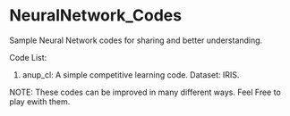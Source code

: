 # NeuralNetwork_Codes

Sample Neural Network codes for sharing and better understanding.

Code List:
1. anup_cl: A simple competitive learning code. Dataset: IRIS. 



NOTE: These codes can be improved in many different ways. Feel Free to play ewith them. 
